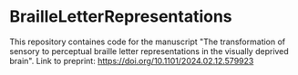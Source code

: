 # BrailleLetterRepresentations
This repository containes code for the manuscript "The transformation of sensory to perceptual braille letter representations in the visually deprived brain". Link to preprint: https://doi.org/10.1101/2024.02.12.579923 
